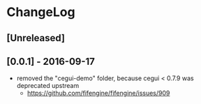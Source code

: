 # ChangeLog

## [Unreleased]

## [0.0.1] - 2016-09-17

- removed the "cegui-demo" folder, because cegui < 0.7.9 was deprecated upstream
  - https://github.com/fifengine/fifengine/issues/909